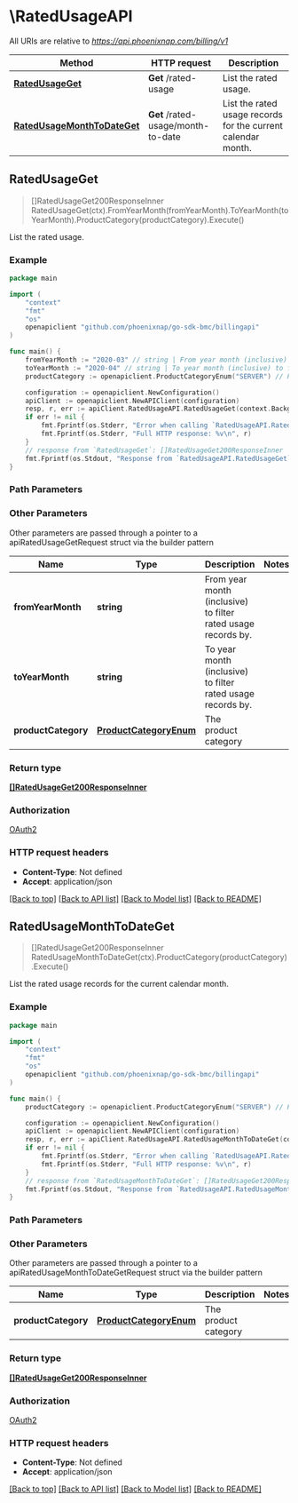 # \RatedUsageAPI

All URIs are relative to *https://api.phoenixnap.com/billing/v1*

Method | HTTP request | Description
------------- | ------------- | -------------
[**RatedUsageGet**](RatedUsageAPI.md#RatedUsageGet) | **Get** /rated-usage | List the rated usage.
[**RatedUsageMonthToDateGet**](RatedUsageAPI.md#RatedUsageMonthToDateGet) | **Get** /rated-usage/month-to-date | List the rated usage records for the current calendar month.



## RatedUsageGet

> []RatedUsageGet200ResponseInner RatedUsageGet(ctx).FromYearMonth(fromYearMonth).ToYearMonth(toYearMonth).ProductCategory(productCategory).Execute()

List the rated usage.



### Example

```go
package main

import (
	"context"
	"fmt"
	"os"
	openapiclient "github.com/phoenixnap/go-sdk-bmc/billingapi"
)

func main() {
	fromYearMonth := "2020-03" // string | From year month (inclusive) to filter rated usage records by.
	toYearMonth := "2020-04" // string | To year month (inclusive) to filter rated usage records by.
	productCategory := openapiclient.ProductCategoryEnum("SERVER") // ProductCategoryEnum | The product category (optional)

	configuration := openapiclient.NewConfiguration()
	apiClient := openapiclient.NewAPIClient(configuration)
	resp, r, err := apiClient.RatedUsageAPI.RatedUsageGet(context.Background()).FromYearMonth(fromYearMonth).ToYearMonth(toYearMonth).ProductCategory(productCategory).Execute()
	if err != nil {
		fmt.Fprintf(os.Stderr, "Error when calling `RatedUsageAPI.RatedUsageGet``: %v\n", err)
		fmt.Fprintf(os.Stderr, "Full HTTP response: %v\n", r)
	}
	// response from `RatedUsageGet`: []RatedUsageGet200ResponseInner
	fmt.Fprintf(os.Stdout, "Response from `RatedUsageAPI.RatedUsageGet`: %v\n", resp)
}
```

### Path Parameters



### Other Parameters

Other parameters are passed through a pointer to a apiRatedUsageGetRequest struct via the builder pattern


Name | Type | Description  | Notes
------------- | ------------- | ------------- | -------------
 **fromYearMonth** | **string** | From year month (inclusive) to filter rated usage records by. | 
 **toYearMonth** | **string** | To year month (inclusive) to filter rated usage records by. | 
 **productCategory** | [**ProductCategoryEnum**](ProductCategoryEnum.md) | The product category | 

### Return type

[**[]RatedUsageGet200ResponseInner**](RatedUsageGet200ResponseInner.md)

### Authorization

[OAuth2](../README.md#OAuth2)

### HTTP request headers

- **Content-Type**: Not defined
- **Accept**: application/json

[[Back to top]](#) [[Back to API list]](../README.md#documentation-for-api-endpoints)
[[Back to Model list]](../README.md#documentation-for-models)
[[Back to README]](../README.md)


## RatedUsageMonthToDateGet

> []RatedUsageGet200ResponseInner RatedUsageMonthToDateGet(ctx).ProductCategory(productCategory).Execute()

List the rated usage records for the current calendar month.



### Example

```go
package main

import (
	"context"
	"fmt"
	"os"
	openapiclient "github.com/phoenixnap/go-sdk-bmc/billingapi"
)

func main() {
	productCategory := openapiclient.ProductCategoryEnum("SERVER") // ProductCategoryEnum | The product category (optional)

	configuration := openapiclient.NewConfiguration()
	apiClient := openapiclient.NewAPIClient(configuration)
	resp, r, err := apiClient.RatedUsageAPI.RatedUsageMonthToDateGet(context.Background()).ProductCategory(productCategory).Execute()
	if err != nil {
		fmt.Fprintf(os.Stderr, "Error when calling `RatedUsageAPI.RatedUsageMonthToDateGet``: %v\n", err)
		fmt.Fprintf(os.Stderr, "Full HTTP response: %v\n", r)
	}
	// response from `RatedUsageMonthToDateGet`: []RatedUsageGet200ResponseInner
	fmt.Fprintf(os.Stdout, "Response from `RatedUsageAPI.RatedUsageMonthToDateGet`: %v\n", resp)
}
```

### Path Parameters



### Other Parameters

Other parameters are passed through a pointer to a apiRatedUsageMonthToDateGetRequest struct via the builder pattern


Name | Type | Description  | Notes
------------- | ------------- | ------------- | -------------
 **productCategory** | [**ProductCategoryEnum**](ProductCategoryEnum.md) | The product category | 

### Return type

[**[]RatedUsageGet200ResponseInner**](RatedUsageGet200ResponseInner.md)

### Authorization

[OAuth2](../README.md#OAuth2)

### HTTP request headers

- **Content-Type**: Not defined
- **Accept**: application/json

[[Back to top]](#) [[Back to API list]](../README.md#documentation-for-api-endpoints)
[[Back to Model list]](../README.md#documentation-for-models)
[[Back to README]](../README.md)

